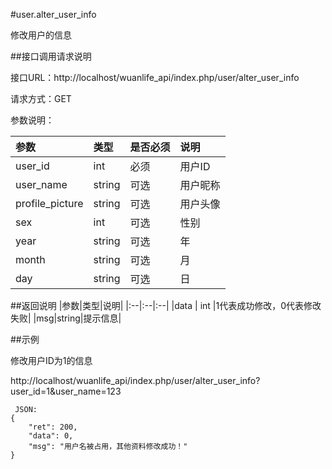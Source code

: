 #user.alter_user_info

修改用户的信息

##接口调用请求说明

接口URL：http://localhost/wuanlife_api/index.php/user/alter_user_info

请求方式：GET

参数说明：

|参数|类型|是否必须|说明|
|:--|:--|:--|:--|
|user_id|int|必须|用户ID|
|user_name|string|可选|用户昵称|
|profile_picture|string|可选|用户头像|
|sex|int|可选|性别|
|year|string|可选|年|
|month|string|可选|月|
|day|string|可选|日|

##返回说明
|参数|类型|说明|
|:--|:--|:--|
|data |   int |1代表成功修改，0代表修改失败|
|msg|string|提示信息|

##示例

修改用户ID为1的信息

http://localhost/wuanlife_api/index.php/user/alter_user_info?user_id=1&user_name=123

     JSON:
    {
        "ret": 200,
        "data": 0,
        "msg": "用户名被占用，其他资料修改成功！"
    }